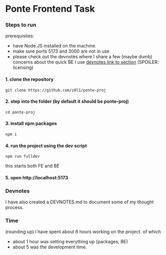 # Ponte Frontend Task

### Steps to run

prerequisites:

-   have Node.JS installed on the machine.
-   make sure ports 5173 and 3000 are not in use
-   please check out the devnotes where I share a few (maybe dumb) concerns about the quick BE I use [devnotes link to section](https://github.com/z0l1/ponte-proj/blob/main/DEVNOTES.md#fake-backend) (SPOILER: licensing)

#### 1. clone the repository

```
git clone https://github.com/z0l1/ponte-proj
```

#### 2. step into the folder (by default it should be ponte-proj)

```
cd ponte-proj
```

#### 3. install npm packages

```
npm i
```

#### 4. run the project using the dev script

```
npm run fulldev
```

this starts both FE and BE

#### 5. open http://localhost:5173

### Devnotes

I have also created a DEVNOTES.md to document some of my thought process.

### Time

(rounding up) I have spent about 6 hours working on the project. of which

-   about 1 hour was setting everything up (packages, BE)
-   about 5 was the development time.
